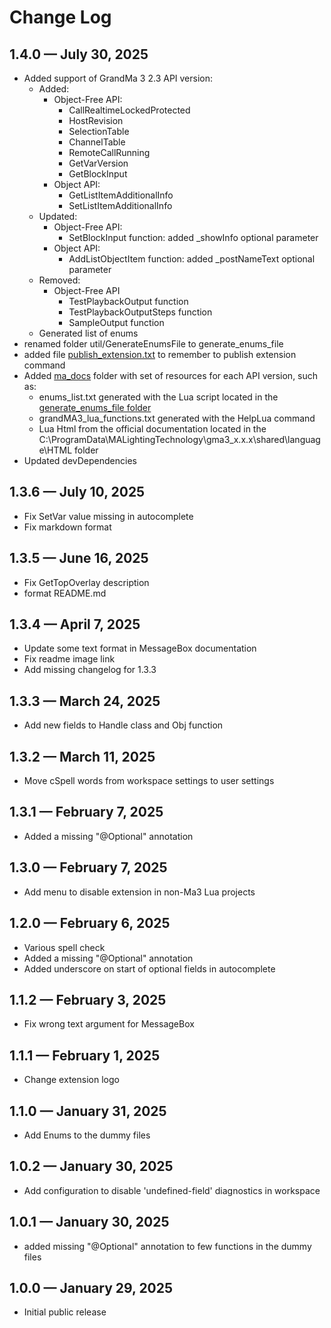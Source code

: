 # Change Log

## 1.4.0 — July 30, 2025

- Added support of GrandMa 3 2.3 API version:
  - Added:
    - Object-Free API:
      - CallRealtimeLockedProtected
      - HostRevision
      - SelectionTable
      - ChannelTable
      - RemoteCallRunning
      - GetVarVersion
      - GetBlockInput
    - Object API:
      - GetListItemAdditionalInfo
      - SetListItemAdditionalInfo
  - Updated:
    - Object-Free API:
      - SetBlockInput function: added _showInfo optional parameter
    - Object API:
      - AddListObjectItem function: added _postNameText optional parameter
  - Removed:
    - Object-Free API
      - TestPlaybackOutput function
      - TestPlaybackOutputSteps function
      - SampleOutput function
  - Generated list of enums
- renamed folder util/GenerateEnumsFile to generate_enums_file
- added file [publish_extension.txt](utils/vs_code/publish_extension.txt) to remember to publish extension command
- Added [ma_docs](ma_docs/2.1) folder with set of resources for each API version, such as:
  - enums_list.txt generated with the Lua script located in the  [generate_enums_file folder](utils/generate_enums_file)
  - grandMA3_lua_functions.txt generated with the HelpLua command
  - Lua Html from the official documentation located in the C:\ProgramData\MALightingTechnology\gma3_x.x.x\shared\language\HTML folder
- Updated devDependencies

## 1.3.6 — July 10, 2025

- Fix SetVar value missing in autocomplete
- Fix markdown format
  
## 1.3.5 — June 16, 2025

- Fix GetTopOverlay description
- format README.md

## 1.3.4 — April 7, 2025

- Update some text format in MessageBox documentation
- Fix readme image link
- Add missing changelog for 1.3.3

## 1.3.3 — March 24, 2025

- Add new fields to Handle class and Obj function

## 1.3.2 — March 11, 2025

- Move cSpell words from workspace settings to user settings

## 1.3.1 — February 7, 2025

- Added a missing "@Optional" annotation

## 1.3.0 — February 7, 2025

- Add menu to disable extension in non-Ma3 Lua projects

## 1.2.0 — February 6, 2025

- Various spell check
- Added a missing "@Optional" annotation
- Added underscore on start of optional fields in autocomplete

## 1.1.2 — February 3, 2025

- Fix wrong text argument for MessageBox

## 1.1.1 — February 1, 2025

- Change extension logo

## 1.1.0 — January 31, 2025

- Add Enums to the dummy files

## 1.0.2 — January 30, 2025

- Add configuration to disable 'undefined-field' diagnostics in workspace

## 1.0.1 — January 30, 2025

- added missing "@Optional" annotation to few functions in the dummy files

## 1.0.0 — January 29, 2025

- Initial public release
